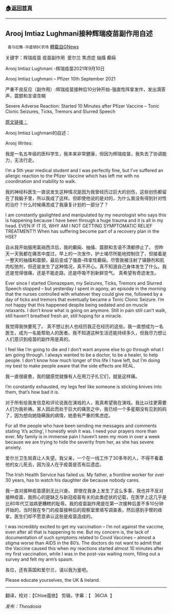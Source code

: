 ###  [:house:返回首頁](https://github.com/ourhimalayas/txt)
---


## Arooj Imtiaz Lughmani接种辉瑞疫苗副作用自述
` 喜马拉雅-华盛顿DC农场` [轉載自GNews](https://gnews.org/zh-hans/1590028/)

关键字：辉瑞疫苗 疫苗副作用  爱尔兰 焦虑症 抽搐 癫痫

Arooj Imtiaz Lughmani -辉瑞疫苗2021年9月10日

Arooj Imtiaz Lughmani – Pfizer 10th September 2021

严重不良反应（副作用）:辉瑞疫苗接种后10分钟开始-强直性阵挛发作，发出滴答声，震颤和言语含糊

Severe Adverse Reaction: Started 10 Minutes after Pfizer Vaccine – Tonic Clonic Seizures, Ticks, Tremors and Slurred Speech

[原文链接：](https://nomoresilence.world/pfizer-biontech/arooj-imtiaz-lughmani-pfizer-severe-adverse-reaction/)

Arooj Imtiaz Lughmani的自述：

Arooj Writes:

我是一名五年级的医科学生，我本来非常健康，但因为辉瑞疫苗，我失去了协调能力，无法行走。

I’m a 5th year medical student and I was perfectly fine, but I’ve suffered an allergic reaction to the Pfizer Vaccine which has left me with no coordination and inability to walk.

我的神经科医生一直说发生这种情况是因为我曾经历过巨大的创伤，这些创伤都留在了我脑子里，所以我成了这样。但即使他说的是对的，为什么我没有得到针对性的治疗？什么时候痛苦成了我康复计划的一部分了？

I am constantly gaslighted and manipulated by my neurologist who says this is happening because I have been through a huge trauma and it is all in my head. EVEN IF IT IS, WHY AM I NOT GETTING SYMPTOMATIC RELIEF TREATMENT?! When has suffering become part of a recovery plan in the HSE?

自从我开始服用氯硝西泮后，我的癫痫、抽搐、震颤和言语不清都停止了。 但昨天一天我都在痛苦中度过，早上的一次发作，护士竭尽所能地控制住了，但接着是一整天的抽搐和震颤，最后变成了强直–阵挛性癫痫。尽管我被注射了镇静剂和肌肉松弛剂，但还是发生了这种情况，真不开心。真不知道自己身体发生了什么。我还是觉得很痛，还是不能走路，还是呼吸不到新鲜空气。 真希望有奇迹发生。

Ever since I started Clonazepam, my Seizures, Ticks, Tremors and Slurred Speech stopped – but yesterday I spent in agony, an episode in the morning that the nurses controlled with whatever they could give me, followed by a day of ticks and tremors that eventually became a Tonic Clonic Seizure. I’m not happy that this happened despite being sedated and on muscle relaxants. I don’t know what is going on anymore. Still in pain still can’t walk, still haven’t breathed fresh air, still hoping for a miracle.

我觉得我快要死了。 真不想让别人也经历我正在经历的这些。我一直想成为一名医生，成为一名能帮助人的医者。我不知道这种生活还能持续多久，但我尽力想让人们意识到疫苗的副作用是真的。

I feel like I’m going to die and I don’t want anyone else to go through what I am going through. I always wanted to be a doctor, to be a healer, to help people. I don’t know how much longer of this life I have left, but I’m doing my best to make people aware that the side effects are REAL.

我一直很疲惫，我的腿感觉就像有人在用刀子扎它们，就是这样痛。

I’m constantly exhausted, my legs feel like someone is sticking knives into them, that’s how bad it is.

对于所有给我发信息和评论说我在演戏的人，我真希望我在演戏。我比以往更需要人们为我祈祷。家人因此而处于巨大的痛苦之中，我已经一个多星期没有见到妈妈了，因为想向她隐瞒我的病情，她患有严重的焦虑症。

For all the people who have been sending me messages and comments stating ‘it’s acting’, I honestly wish it was. I need your prayers more than ever. My family is in immense pain I haven’t seen my mom in over a week because we are trying to hide the severity from her, as she has severe anxiety.

爱尔兰卫生局真让人失望。我父亲，一个在一线工作了30多年的人，不得不看着他的女儿死去，因为没人在乎疫苗是否有后遗症。

The Irish Health Service has failed us. My father, a frontline worker for over 30 years, has to watch his daughter die because nobody cares.

我一直对接种疫苗感到无比兴奋。 即使在我身上发生了这么多事，我也并不反对接种疫苗，我担心的是缺乏与新冠疫苗有关的此类症状的记载，在医学上这几乎是比80年代艾滋病更糟糕的耻辱。我的疫苗副作用是在第一次接种后差不多10分钟开始的，当时我在专门的疫苗接种后的观察室里填写调查表，然后感到手臂的痉挛。医生们却不愿意承认这些是疫苗造成的。

I was incredibly excited to get my vaccination – I’m not against the vaccine, even after all that is happening to me. But my concern is, the lack of documentation of such symptoms related to Covid Vaccines – almost a stigma worse than AIDS in the 80’s. The doctors do not want to admit that the Vaccine caused this when my reactions started almost 10 minutes after my first vaccination, while I was in the post-vax waiting room, filling out a survey and felt my arm’s spasm.

各位，还有英国和爱尔兰，请以我为鉴吧。

Please educate yourselves, the UK & Ireland.

* * *

翻译，校对：【Chloe蔻依】 剪辑，字幕：【   36CIA  】

*发布：Theodosia*
